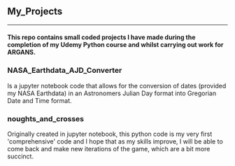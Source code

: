 ## My_Projects
-----------------
#### This repo contains small coded projects I have made during the completion of my Udemy Python course and whilst carrying out work for ARGANS.



### **NASA_Earthdata_AJD_Converter**
Is a jupyter notebook code that allows for the conversion of dates (provided my NASA Earthdata) in an Astronomers Julian Day format into Gregorian Date and Time format. 


### **noughts_and_crosses**
Originally created in jupyter notebook, this python code is my very first 'comprehensive' code and I hope that as my skills improve, I will be able to come back and make new iterations of the game, which are a bit more succinct. 